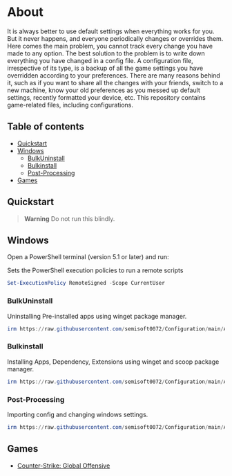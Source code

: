 # About

It is always better to use default settings when everything works for you. But it never happens, and everyone periodically changes or overrides them. Here comes the main problem, you cannot track every change you have made to any option. The best solution to the problem is to write down everything you have changed in a config file. A configuration file, irrespective of its type, is a backup of all the game settings you have overridden according to your preferences. There are many reasons behind it, such as if you want to share all the changes with your friends, switch to a new machine, know your old preferences as you messed up default settings, recently formatted your device, etc. This repository contains game-related files, including configurations.

## Table of contents

- [Quickstart](#quickstart)
- [Windows](#windows)
  - [BulkUninstall](#bulkuninstall)
  - [Bulkinstall](#bulkinstall)
  - [Post-Processing](#post-processing)
- [Games](#games)

## Quickstart

> **Warning** Do not run this blindly.

## Windows

Open a PowerShell terminal (version 5.1 or later) and run:

Sets the PowerShell execution policies to run a remote scripts

```powershell
Set-ExecutionPolicy RemoteSigned -Scope CurrentUser
```

### BulkUninstall

Uninstalling Pre-installed apps using winget package manager.

```powershell
irm https://raw.githubusercontent.com/semisoft0072/Configuration/main/After-Windows-11/BulkUninstall.ps1 | iex
```

### Bulkinstall

Installing Apps, Dependency, Extensions using winget and scoop package manager.

```powershell
irm https://raw.githubusercontent.com/semisoft0072/Configuration/main/After-Windows-11/BulkInstall.ps1 | iex
```

### Post-Processing

Importing config and changing windows settings.

```powershell
irm https://raw.githubusercontent.com/semisoft0072/Configuration/main/After-Windows-11/Post-Processing.ps1 | iex
```

## Games

- [Counter-Strike: Global Offensive](https://github.com/semisoft0072/Configuration/tree/main/Configs/Games/CSGO)
